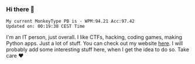 ### Hi there 👋
<!-- PB START -->
```
My current MonkeyType PB is - WPM:94.21 Acc:97.42
Updated on: 00:19:38 CEST Time
```
<!-- PB END -->
I'm an IT person, just overall. I like CTFs, hacking, coding games, making Python apps. Just a lot of stuff.
You can check out my website [here](https://skill3472.github.io/).
I will probably add some interesting stuff here, when I get the idea to do so. Take care ❤️
